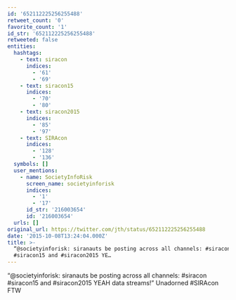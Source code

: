```yaml
---
id: '652112225256255488'
retweet_count: '0'
favorite_count: '1'
id_str: '652112225256255488'
retweeted: false
entities:
  hashtags:
    - text: siracon
      indices:
        - '61'
        - '69'
    - text: siracon15
      indices:
        - '70'
        - '80'
    - text: siracon2015
      indices:
        - '85'
        - '97'
    - text: SIRAcon
      indices:
        - '128'
        - '136'
  symbols: []
  user_mentions:
    - name: SocietyInfoRisk
      screen_name: societyinforisk
      indices:
        - '1'
        - '17'
      id_str: '216003654'
      id: '216003654'
  urls: []
original_url: https://twitter.com/jth/status/652112225256255488
date: '2015-10-08T13:24:04.000Z'
title: >-
  “@societyinforisk: siranauts be posting across all channels: #siracon
  #siracon15 and #siracon2015 YE…
---
```


“@societyinforisk: siranauts be posting across all channels: #siracon #siracon15 and #siracon2015 YEAH data streams!” Unadorned #SIRAcon FTW